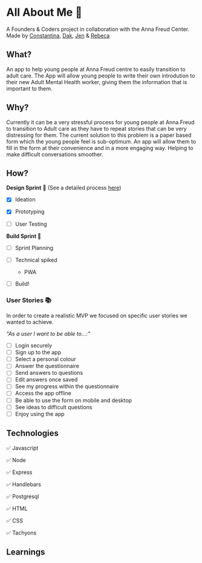 # All About Me :muscle:

A Founders & Coders project in collaboration with the Anna Freud Center. Made by [Constantina](https://github.com/polyccon), [Dak](https://github.com/dangerdak), [Jen](https://github.com/Jen-Harris) & [Rebeca](https://github.com/rebecacalvoquintero)

## What? 
An app to help young people at Anna Freud centre to easily transition to adult care. 
The App will allow young people to write their own introdution to their new Adult Mental Health worker, giving them the information that is important to them. 

## Why? 
Currently it can be a very stressful process for young people at Anna Freud to transition to Adult care as they have to repeat stories that can be very distressing for them. 
The current solution to this problem is a paper based form which the young people feel is sub-optimum. An app will allow them to fill in the form at their convenience and in a more engaging way. Helping to make difficult conversations smoother.  

## How? 
__Design Sprint__ :art: (See a detailed process [here](https://github.com/FAC-11/AllAboutMe/blob/master/designsprint.md))

- [x] Ideation 

- [x] Prototyping

- [ ] User Testing

__Build Sprint :wrench:__

- [ ] Sprint Planning

- [ ] Technical spiked
  * PWA
  
- [ ] Build! 

### User Stories :books:
In order to create a realistic MVP we focused on specific user stories we wanted to achieve. 

_*"As a user I want to be able to...:"*_
- [ ] Login securely
- [ ] Sign up to the app
- [ ] Select a personal colour
- [ ] Answer the questionnaire 
- [ ] Send answers to questions 
- [ ] Edit answers once saved 
- [ ] See my progress within the questionnaire 
- [ ] Access the app offline 
- [ ] Be able to use the form on mobile and desktop 
- [ ] See ideas to difficult questions
- [ ] Enjoy using the app 

## Technologies 
:white_check_mark: Javascript 

:white_check_mark: Node

:white_check_mark: Express 

:white_check_mark: Handlebars

:white_check_mark: Postgresql

:white_check_mark: HTML

:white_check_mark: CSS

:white_check_mark: Tachyons

## Learnings 
